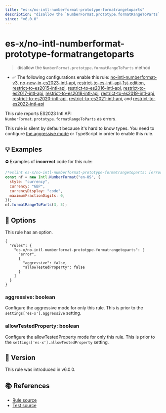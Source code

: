 ```yaml
---
title: "es-x/no-intl-numberformat-prototype-formatrangetoparts"
description: "disallow the `NumberFormat.prototype.formatRangeToParts` method"
since: "v6.0.0"
---
```


# es-x/no-intl-numberformat-prototype-formatrangetoparts
> disallow the `NumberFormat.prototype.formatRangeToParts` method

- ✅ The following configurations enable this rule: [no-intl-numberformat-v3], [no-new-in-es2023-intl-api], [restrict-to-es-intl-api-1st-edition], [restrict-to-es2015-intl-api], [restrict-to-es2016-intl-api], [restrict-to-es2017-intl-api], [restrict-to-es2018-intl-api], [restrict-to-es2019-intl-api], [restrict-to-es2020-intl-api], [restrict-to-es2021-intl-api], and [restrict-to-es2022-intl-api]

This rule reports ES2023 Intl API `NumberFormat.prototype.formatRangeToParts` as errors.

This rule is silent by default because it's hard to know types. You need to configure [the aggressive mode](https://github.com/eslint-community/eslint-plugin-es-x/tree/master/docs/#the-aggressive-mode) or TypeScript in order to enable this rule.

## 💡 Examples

⛔ Examples of **incorrect** code for this rule:

<eslint-playground type="bad">

```js
/*eslint es-x/no-intl-numberformat-prototype-formatrangetoparts: [error, { aggressive: true }] */
const nf = new Intl.NumberFormat("en-US", {
  style: "currency",
  currency: "GBP",
  currencyDisplay: "code",
  maximumFractionDigits: 0,
});
nf.formatRangeToParts(3, 5);
```

</eslint-playground>

## 🔧 Options

This rule has an option.

```jsonc
{
  "rules": {
    "es-x/no-intl-numberformat-prototype-formatrangetoparts": [
      "error",
      {
        "aggressive": false,
        "allowTestedProperty": false
      }
    ]
  }
}
```

### aggressive: boolean

Configure the aggressive mode for only this rule.
This is prior to the `settings['es-x'].aggressive` setting.

### allowTestedProperty: boolean

Configure the allowTestedProperty mode for only this rule.
This is prior to the `settings['es-x'].allowTestedProperty` setting.

## 🚀 Version

This rule was introduced in v6.0.0.

## 📚 References

- [Rule source](https://github.com/eslint-community/eslint-plugin-es-x/blob/master/lib/rules/no-intl-numberformat-prototype-formatrangetoparts.js)
- [Test source](https://github.com/eslint-community/eslint-plugin-es-x/blob/master/tests/lib/rules/no-intl-numberformat-prototype-formatrangetoparts.js)

[no-intl-numberformat-v3]: ../configs/index.md#no-intl-numberformat-v3
[no-new-in-es2023-intl-api]: ../configs/index.md#no-new-in-es2023-intl-api
[restrict-to-es-intl-api-1st-edition]: ../configs/index.md#restrict-to-es-intl-api-1st-edition
[restrict-to-es2015-intl-api]: ../configs/index.md#restrict-to-es2015-intl-api
[restrict-to-es2016-intl-api]: ../configs/index.md#restrict-to-es2016-intl-api
[restrict-to-es2017-intl-api]: ../configs/index.md#restrict-to-es2017-intl-api
[restrict-to-es2018-intl-api]: ../configs/index.md#restrict-to-es2018-intl-api
[restrict-to-es2019-intl-api]: ../configs/index.md#restrict-to-es2019-intl-api
[restrict-to-es2020-intl-api]: ../configs/index.md#restrict-to-es2020-intl-api
[restrict-to-es2021-intl-api]: ../configs/index.md#restrict-to-es2021-intl-api
[restrict-to-es2022-intl-api]: ../configs/index.md#restrict-to-es2022-intl-api
